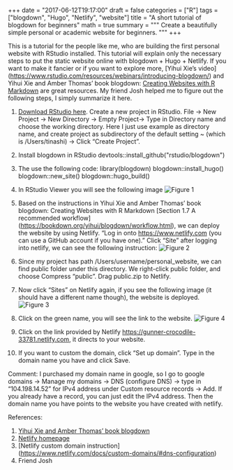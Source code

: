 +++
date = "2017-06-12T19:17:00"
draft = false
categories = ["R"]
tags = ["blogdown", "Hugo", "Netlify", "website"]
title = "A short tutorial of blogdown for beginners"
math = true
summary = """
Create a beautifully simple personal or academic website for beginners. 
"""
+++

This is a tutorial for the people like me, who are building the first personal website with RStudio installed. This tutorial will explain only the necessary steps to put the static website online with blogdown + Hugo + Netlify. If you want to make it fancier or if you want to explore more, [Yihui Xie’s video] (https://www.rstudio.com/resources/webinars/introducing-blogdown/) and Yihui Xie and Amber Thomas’ book blogdown: [Creating Websites with R Markdown](https://bookdown.org/yihui/blogdown/) are great resources. My friend Josh helped me to figure out the following steps, I simply summarize it here. 

1.	[Download RStudio here](https://www.rstudio.com).
Create a new project in RStudio. File -> New Project -> New Directory -> Empty Project-> Type in Directory name and choose the working directory. Here I just use example as directory name, and create project as subdirectory of the default setting ~ (which is /Users/tinashi) -> Click “Create Project”.
2.	Install blogdown in RStudio
devtools::install_github("rstudio/blogdown")
3.	The use the following code:
library(blogdown)
blogdown::install_hugo()
blogdown::new_site()
blogdown::hugo_build()
4.	In RStudio Viewer you will see the following image
![Figure 1](/img/Picture1.png)

5.	Based on the instructions in Yihui Xie and Amber Thomas’ book blogdown: Creating Websites with R Markdown [Section 1.7 A recommended workflow] (https://bookdown.org/yihui/blogdown/workflow.html), we can deploy the website by using Netlify. 
“Log in onto https://www.netlify.com (you can use a GitHub account if you have one).”
Click “Site” after logging into netlify, we can see the following instruction:
![Figure 2](/img/Picture2.png)

6.	Since my project has path /Users/username/personal_website, we can find public folder under this directory. We right-click public folder, and choose Compress “public”. Drag public.zip to Netlify. 
7.	Now click “Sites” on Netlify again, if you see the following image (it should have a different name though), the website is deployed. 
![Figure 3](/img/Picture3.png)

8.	Click on the green name, you will see the link to the website.
![Figure 4](/img/Picture4.png)

9.	Click on the link provided by Netlify https://gunner-crocodile-33781.netlify.com, it directs to your website. 
10.	If you want to custom the domain, click “Set up domain”. Type in the domain name you have and click Save.

Comment: I purchased my domain name in google, so I go to google domains -> Manage my domains -> DNS (configure DNS) -> type in “104.198.14.52” for IPv4 address under Custom resource records -> Add. If you already have a record, you can just edit the IPv4 address. Then the domain name you have points to the website you have created with netlify.

References:  
1.	[Yihui Xie and Amber Thomas’ book blogdown](https://bookdown.org/yihui/blogdown/)    
2.	[Netlify homepage](https://www.netlify.com )   
3.	[Netlify custom domain instruction] (https://www.netlify.com/docs/custom-domains/#dns-configuration)    
4.	Friend Josh
 
   